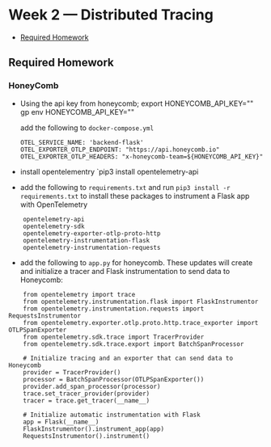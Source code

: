 # Week 2 — Distributed Tracing

* [Required Homework](#required-homework)

## Required Homework

### HoneyComb
- Using the api key from honeycomb;
    export HONEYCOMB_API_KEY=""
    gp env HONEYCOMB_API_KEY=""

    add the following to `docker-compose.yml`
    ```
    OTEL_SERVICE_NAME: 'backend-flask'
    OTEL_EXPORTER_OTLP_ENDPOINT: "https://api.honeycomb.io"
    OTEL_EXPORTER_OTLP_HEADERS: "x-honeycomb-team=${HONEYCOMB_API_KEY}"
    ```
- install opentelementry `pip3 install opentelemetry-api
- add the following to `requirements.txt` and run `pip3 install -r requirements.txt` to install these packages to instrument a Flask app with OpenTelemetry
```
    opentelemetry-api 
    opentelemetry-sdk 
    opentelemetry-exporter-otlp-proto-http 
    opentelemetry-instrumentation-flask 
    opentelemetry-instrumentation-requests
```
- add the following to `app.py` for honeycomb. These updates will create and initialize a tracer and Flask instrumentation to send data to Honeycomb:

```
    from opentelemetry import trace
    from opentelemetry.instrumentation.flask import FlaskInstrumentor
    from opentelemetry.instrumentation.requests import RequestsInstrumentor
    from opentelemetry.exporter.otlp.proto.http.trace_exporter import OTLPSpanExporter
    from opentelemetry.sdk.trace import TracerProvider
    from opentelemetry.sdk.trace.export import BatchSpanProcessor
```

```
    # Initialize tracing and an exporter that can send data to Honeycomb
    provider = TracerProvider()
    processor = BatchSpanProcessor(OTLPSpanExporter())
    provider.add_span_processor(processor)
    trace.set_tracer_provider(provider)
    tracer = trace.get_tracer(__name__)
```

```
    # Initialize automatic instrumentation with Flask
    app = Flask(__name__)
    FlaskInstrumentor().instrument_app(app)
    RequestsInstrumentor().instrument()
```